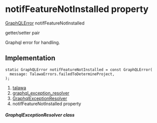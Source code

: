 
<div>

# notifFeatureNotInstalled property

</div>


[GraphQLError](https://pub.dev/documentation/gql_exec/1.1.1-alpha+1699813812660/graphql_flutter/GraphQLError-class.html)
notifFeatureNotInstalled


getter/setter pair




Graphql error for handling.



## Implementation

``` language-dart
static GraphQLError notifFeatureNotInstalled = const GraphQLError(
  message: TalawaErrors.failedToDetermineProject,
);
```







1.  [talawa](../../index.html)
2.  [graphql_exception_resolver](../../exceptions_graphql_exception_resolver/)
3.  [GraphqlExceptionResolver](../../exceptions_graphql_exception_resolver/GraphqlExceptionResolver-class.html)
4.  notifFeatureNotInstalled property

##### GraphqlExceptionResolver class







